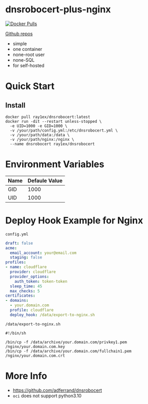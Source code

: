 # dnsrobocert-plus-nginx

[![Docker Pulls](https://img.shields.io/docker/pulls/ray1ex/dnsrobocert)](https://hub.docker.com/repository/docker/ray1ex/dnsrobocert)

[Github repos](https://github.com/rexzhang/dnsrobocert-docker/)

- simple
- one container
- none-root user
- none-SQL
- for self-hosted

# Quick Start

## Install
```shell
docker pull ray1ex/dnsrobocert:latest
docker run -dit --restart unless-stopped \ 
  -e UID=1000 -e GID=1000 \
  -v /your/path/config.yml:/etc/dnsrobocert.yml \
  -v /your/path/data:/data \
  -v /your/path/nginx:/nginx \
  --name dnsrobocert ray1ex/dnsrobocert
```

# Environment Variables

| Name | Defaule Value |
|------|---------------|
| GID  | 1000          |
| UID  | 1000          |

# Deploy Hook Example for Nginx

`config.yml`
```yaml
draft: false
acme:
  email_account: your@email.com
  staging: false
profiles:
- name: cloudflare
  provider: cloudflare
  provider_options:
    auth_token: token-token
  sleep_time: 45
  max_checks: 5
certificates:
- domains:
  - your.domain.com
  profile: cloudflare
  deploy_hook: /data/export-to-nginx.sh
```

`/data/export-to-nginx.sh`
```shell
#!/bin/sh

/bin/cp -f /data/archive/your.domain.com/privkey1.pem /nginx/your.domain.com.key
/bin/cp -f /data/archive/your.domain.com/fullchain1.pem /nginx/your.domain.com.crt
```

# More Info
- https://github.com/adferrand/dnsrobocert
- `oci` does not support python3.10
